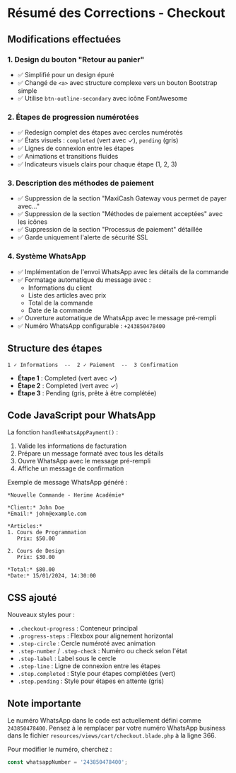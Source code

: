 # Résumé des Corrections - Checkout

## Modifications effectuées

### 1. Design du bouton "Retour au panier"
- ✅ Simplifié pour un design épuré
- ✅ Changé de `<a>` avec structure complexe vers un bouton Bootstrap simple
- ✅ Utilise `btn-outline-secondary` avec icône FontAwesome

### 2. Étapes de progression numérotées
- ✅ Redesign complet des étapes avec cercles numérotés
- ✅ États visuels : `completed` (vert avec ✓), `pending` (gris)
- ✅ Lignes de connexion entre les étapes
- ✅ Animations et transitions fluides
- ✅ Indicateurs visuels clairs pour chaque étape (1, 2, 3)

### 3. Description des méthodes de paiement
- ✅ Suppression de la section "MaxiCash Gateway vous permet de payer avec..."
- ✅ Suppression de la section "Méthodes de paiement acceptées" avec les icônes
- ✅ Suppression de la section "Processus de paiement" détaillée
- ✅ Garde uniquement l'alerte de sécurité SSL

### 4. Système WhatsApp
- ✅ Implémentation de l'envoi WhatsApp avec les détails de la commande
- ✅ Formatage automatique du message avec :
  - Informations du client
  - Liste des articles avec prix
  - Total de la commande
  - Date de la commande
- ✅ Ouverture automatique de WhatsApp avec le message pré-rempli
- ✅ Numéro WhatsApp configurable : `+243850478400`

## Structure des étapes

```
1 ✓ Informations  --  2 ✓ Paiement  --  3 Confirmation
```

- **Étape 1** : Completed (vert avec ✓)
- **Étape 2** : Completed (vert avec ✓)  
- **Étape 3** : Pending (gris, prête à être complétée)

## Code JavaScript pour WhatsApp

La fonction `handleWhatsAppPayment()` :
1. Valide les informations de facturation
2. Prépare un message formaté avec tous les détails
3. Ouvre WhatsApp avec le message pré-rempli
4. Affiche un message de confirmation

Exemple de message WhatsApp généré :
```
*Nouvelle Commande - Herime Académie*

*Client:* John Doe
*Email:* john@example.com

*Articles:*
1. Cours de Programmation
   Prix: $50.00

2. Cours de Design
   Prix: $30.00

*Total:* $80.00
*Date:* 15/01/2024, 14:30:00
```

## CSS ajouté

Nouveaux styles pour :
- `.checkout-progress` : Conteneur principal
- `.progress-steps` : Flexbox pour alignement horizontal
- `.step-circle` : Cercle numéroté avec animation
- `.step-number` / `.step-check` : Numéro ou check selon l'état
- `.step-label` : Label sous le cercle
- `.step-line` : Ligne de connexion entre les étapes
- `.step.completed` : Style pour étapes complétées (vert)
- `.step.pending` : Style pour étapes en attente (gris)

## Note importante

Le numéro WhatsApp dans le code est actuellement défini comme `243850478400`. 
Pensez à le remplacer par votre numéro WhatsApp business dans le fichier `resources/views/cart/checkout.blade.php` à la ligne 366.

Pour modifier le numéro, cherchez :
```javascript
const whatsappNumber = '243850478400';
```

